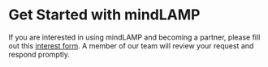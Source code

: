 # Get Started with mindLAMP

If you are interested in using mindLAMP and becoming a partner, please fill out this [interest form](https://digitalpsychiatry.notion.site/26a33133d8a280b493cdd9503abcfb8c?pvs=105). A member of our team will review your request and respond promptly.